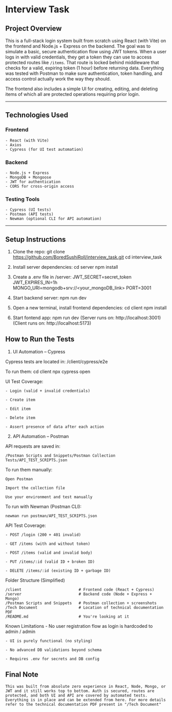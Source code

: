 # Interview Task

## Project Overview

This is a full-stack login system built from scratch using React (with Vite) on the frontend and Node.js + Express on the backend. The goal was to simulate a basic, secure authentication flow using JWT tokens. When a user logs in with valid credentials, they get a token they can use to access protected routes like `/items`. That route is locked behind middleware that checks for a valid, expiring token (1 hour) before returning data. 
Everything was tested with Postman to make sure authentication, token handling, and access control actually work the way they should.

The frontend also includes a simple UI for creating, editing, and deleting items of which all are protected operations requiring prior login.

---

## Technologies Used

### Frontend
    - React (with Vite)
    - Axios
    - Cypress (for UI test automation)

### Backend
    - Node.js + Express
    - MongoDB + Mongoose
    - JWT for authentication
    - CORS for cross-origin access

### Testing Tools
    - Cypress (UI tests)
    - Postman (API tests)
    - Newman (optional CLI for API automation)

---

## Setup Instructions

1. Clone the repo:
   git clone https://github.com/BoredSushiRoll/interview_task.git
   cd interview_task

2. Install server dependencies:
   cd server
   npm install  

3. Create a .env file in /server:
   JWT_SECRET=secret_token
   JWT_EXPIRES_IN=1h
   MONGO_URI=mongodb+srv://<your_mongoDB_link>
   PORT=3001

4. Start backend server:
    npm run dev

5. Open a new terminal, install frontend dependencies:
    cd client
    npm install

6. Start fontend app:
    npm run dev
    (Server runs on: http://localhost:3001)
    (Client runs on: http://localhost:5173)


## How to Run the Tests
1. UI Automation – Cypress

Cypress tests are located in:
    /client/cypress/e2e

To run them:
    cd client
    npx cypress open

UI Test Coverage:

    - Login (valid + invalid credentials)

    - Create item

    - Edit item

    - Delete item

    - Assert presence of data after each action

2. API Automation – Postman

API requests are saved in:

    /Postman Scripts and Snippets/Postman Collection Tests/API_TEST_SCRIPTS.json

To run them manually:

    Open Postman

    Import the collection file

    Use your environment and test manually

To run with Newman (Postman CLI):

    newman run postman/API_TEST_SCRIPTS.json

API Test Coverage:

    - POST /login (200 + 401 invalid)

    - GET /items (with and without token)

    - POST /items (valid and invalid body)

    - PUT /items/:id (valid ID + broken ID)

    - DELETE /items/:id (existing ID + garbage ID)

Folder Structure (Simplified)

    /client                         # Frontend code (React + Cypress)
    /server                         # Backend code (Node + Express + Mongo)
    /Postman Scripts and Snippets   # Postman collection + screenshots
    /Tech Document                  # Location of technical documentation PDF
    /README.md                      # You're looking at it

Known Limitations
    - No user registration flow as login is hardcoded to admin / admin

    - UI is purely functional (no styling)

    - No advanced DB validations beyond schema

    - Requires .env for secrets and DB config 

## Final Note

    This was built from absolute zero experience in React, Node, Mongo, or JWT and it still works top to bottom. Auth is secured, routes are protected, and both UI and API are covered by automated tests. Everything is in place and can be extended from here. For more details refer to the technical documentation PDF present in "/Tech Document"
    
